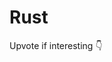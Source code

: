 # Rust

Upvote if interesting 👇

<Embed url="https://github.com/memphisdev/memphis-broker/issues/291"/>

<script setup>
import Embed from '/../components/Embed.vue'
</script>